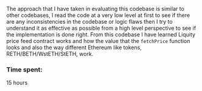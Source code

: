 The approach that I have taken in evaluating this codebase is similar to other codebases, I read the code at a very low level at first to see if there are any inconsistencies in the codebase or logic flaws then I try to understand it as effective as possible from a high level perspective to see if the implementation is done right.
From this codebase I have learned Liquity price feed contract works and how the value that the `fetchPrice` function looks and also the way different Ethereum like tokens, RETH/BETH/WstETH/StETH, work.

### Time spent:
15 hours